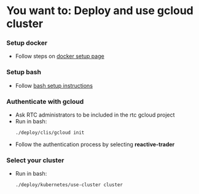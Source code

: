 # You want to: Deploy and use gcloud cluster

### Setup docker
- Follow steps on [docker setup page](https://github.com/AdaptiveConsulting/ReactiveTraderCloud/blob/master/docs/deployment/docker-setup.md)

### Setup bash
- Follow [bash setup instructions](https://github.com/AdaptiveConsulting/ReactiveTraderCloud/blob/master/docs/deployment/bash-setup.md)

### Authenticate with gcloud
- Ask RTC administrators to be included in the rtc gcloud project
- Run in bash:
    ```bash
    ./deploy/clis/gcloud init
    ```
- Follow the authentication process by selecting **reactive-trader**

### Select your cluster
- Run in bash:
    ```bash
    ./deploy/kubernetes/use-cluster cluster
    ```
